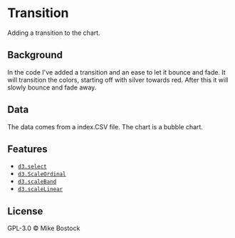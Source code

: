 # Transition
Adding a transition to the chart.

## Background
In the code I've added a transition and an ease to let it bounce and fade. It will transition the colors, starting off with silver towards red. After this it will slowly bounce and fade away.

## Data
The data comes from a index.CSV file. The chart is a bubble chart.

## Features
- [`d3.select`](https://github.com/d3/d3-selection/blob/master/README.md#select)
- [`d3.ScaleOrdinal`](https://github.com/d3/d3-scale/blob/master/README.md#scaleOrdinal)
- [`d3.scaleBand`](https://github.com/d3/d3-scale/blob/master/README.md#scaleBand)
- [`d3.scaleLinear`](https://github.com/d3/d3-scale/blob/master/README.md#scaleLinear)

## License
GPL-3.0 © Mike Bostock

[url]: https://github.com/wesleyc94/course-17-18/new/transition/site/class-3-transition
